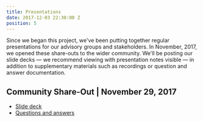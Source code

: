 ```yaml
---
title: Presentations
date: 2017-12-03 22:30:00 Z
position: 5
---
```


Since we began this project, we've been putting together regular presentations for our advisory groups and stakeholders. 
In November, 2017, we opened these share-outs to the wider community. We'll be posting our slide decks — we recommend viewing with presentation notes visible — in addition to supplementary materials such as recordings or question and answer documentation. 

## Community Share-Out | November 29, 2017
* [Slide deck](https://docs.google.com/presentation/d/1L1NWitP1UXyzDYvwoXnJQiDjju48XVannSV49Enlukk/present)
* [Questions and answers](https://drive.google.com/open?id=1Sc8bJtciA3_xpG9VlyGSyMvR2srmMXWAqaWrBtcWsi0)